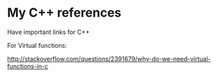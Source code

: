 # My C++ references
Have important links for C++

For Virtual functions:

http://stackoverflow.com/questions/2391679/why-do-we-need-virtual-functions-in-c



